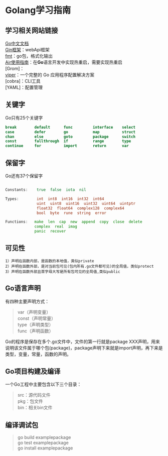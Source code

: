 # Golang学习指南

## 学习相关网站链接

[Go中文文档]  
[Gin框架]：webApi框架  
[fmt]：go包，格式化输出  
[Air使用指南]：在**Go**语言开发中实现热重启，需要实现热重启  
[Grom]：  
[viper]：一个完整的 Go 应用程序配置解决方案  
[cobra]：CLI工具  
[YAML]：配置管理  

## 关键字

Go只有25个关键字

```Go
break        default      func         interface    select
case         defer        go           map          struct
chan         else         goto         package      switch
const        fallthrough  if           range        type  
continue     for          import       return       var
```

## 保留字

Go还有37个保留字

```Go

Constants:    true  false  iota  nil

Types:        int  int8  int16  int32  int64  
              uint  uint8  uint16  uint32  uint64  uintptr
              float32  float64  complex128  complex64
              bool  byte  rune  string  error

Functions:   make  len  cap  new  append  copy  close  delete
             complex  real  imag
             panic  recover

```

## 可见性

    1）声明在函数内部，是函数的本地值，类似private
    2）声明在函数外部，是对当前包可见(包内所有.go文件都可见)的全局值，类似protect
    3）声明在函数外部且首字母大写是所有包可见的全局值,类似public

## Go语言声明

有四种主要声明方式：

> var（声明变量）  
> const（声明常量）  
> type（声明类型）  
> func（声明函数）   

Go的程序是保存在多个.go文件中，文件的第一行就是package XXX声明，用来说明该文件属于哪个包(package)，package声明下来就是import声明，再下来是类型，变量，常量，函数的声明。

## Go项目构建及编译

一个Go工程中主要包含以下三个目录：

> src：源代码文件  
> pkg：包文件  
> bin：相关bin文件  

## 编译调试包

> go build examplepackage  
> go test examplepackage  
> go install examplepackage  



[Go中文文档]:https://www.topgoer.com  
[Gin框架]:https://www.topgoer.com/gin%E6%A1%86%E6%9E%B6/%E7%AE%80%E4%BB%8B.html  
[fmt]:./fmt
[Air使用指南]: ./air
[viper]: https://github.com/spf13/viper#section-readme
